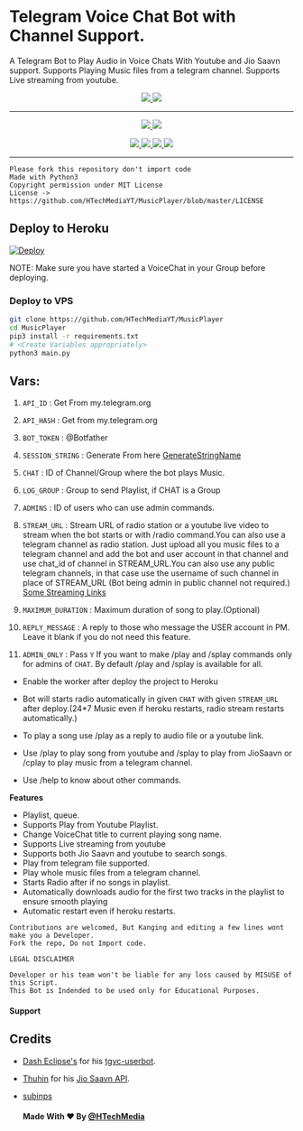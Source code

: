 # Telegram Voice Chat Bot with Channel Support.

A Telegram Bot to Play Audio in Voice Chats With Youtube and Jio Saavn support.
Supports Playing Music files from a telegram channel.
Supports Live streaming from youtube.

  </a>
</p>
<p align="center">
  <a href="https://github.com/HTechMediaYT/MusicPlayer/stars">
    <img src="https://img.shields.io/github/stars/HTechMediaYT/MusicPlayer?label=Star&style=social"
  </a>
  
  <a href="https://github.com/HTechMediaYT/MusicPlayer/fork">
    <img src="https://img.shields.io/github/forks/HTechMediaYT/MusicPlayer?label=Fork&style=social">
  </a>  

---
    
<p align="center">
  <a href="https://www.youtube.com/channel/UCrAM4Fg0zn7uLgAAfII-SWQ">
    <img src="https://img.shields.io/badge/youtube-grey?style=for-the-badge&logo=youtube"/>
  </a>
  <a href="https://github.com/HTechMediaYT">
    <img src="https://img.shields.io/github/followers/HTechMediaYT?label=GitHub&logo=github&style=for-the-badge&color=blue"/>
  </a>  
</p>  
<p align="center">  
  <a href="https://instagram.com/h_tech_media">
    <img src="https://img.shields.io/badge/Instagram-grey?style=for-the-badge&logo=instagram"/>
  </a>
  <a href="https://www.facebook.com/HTechMediaYT">
    <img src="https://img.shields.io/badge/facebook-grey?style=for-the-badge&logo=facebook"/>
  </a> 
  <a href="https://telegram.me/HTechMedia">
    <img src="https://img.shields.io/badge/Telegram-grey?style=for-the-badge&logo=telegram"/>
  </a>
  <a href="https://telegram.me/HTechMediaSupport">
    <img src="https://img.shields.io/badge/Support-grey?style=for-the-badge&logo=telegram"/>
  </a>  
</p>

---


```
Please fork this repository don't import code
Made with Python3
Copyright permission under MIT License
License -> https://github.com/HTechMediaYT/MusicPlayer/blob/master/LICENSE

```

## Deploy to Heroku

[![Deploy](https://www.herokucdn.com/deploy/button.svg)](https://heroku.com/deploy?template=https://github.com/HTechMediaYT/MusicPlayer)

NOTE: Make sure you have started a VoiceChat in your Group before deploying.
### Deploy to VPS

```sh
git clone https://github.com/HTechMediaYT/MusicPlayer
cd MusicPlayer
pip3 install -r requirements.txt
# <Create Variables appropriately>
python3 main.py
```

## Vars:

1. `API_ID` : Get From my.telegram.org

2. `API_HASH` : Get from my.telegram.org

3. `BOT_TOKEN` : @Botfather

4. `SESSION_STRING` : Generate From here [GenerateStringName](https://repl.it/@subinps/getStringName)

5. `CHAT` : ID of Channel/Group where the bot plays Music.

6. `LOG_GROUP` : Group to send Playlist, if CHAT is a Group

7. `ADMINS` : ID of users who can use admin commands.

8. `STREAM_URL` : Stream URL of radio station or a youtube live video to stream when the bot starts or with /radio command.You can also use a telegram channel as radio station. Just upload all you music files to a telegram channel and add the bot and user account in that channel and use chat_id of channel in STREAM_URL.You can also use any public telegram channels, in that case use the username of such channel in place of STREAM_URL (Bot being admin in public channel not required.)  [Some Streaming Links](https://gist.github.com/subinps/293d0a117fa0b13da41871538f226956)

9. `MAXIMUM_DURATION` : Maximum duration of song to play.(Optional)

10. `REPLY_MESSAGE` : A reply to those who message the USER account in PM. Leave it blank if you do not need this feature. 

11. `ADMIN_ONLY` : Pass `Y` If you want to make /play and /splay commands only for admins of `CHAT`. By default /play and /splay is available for all.


- Enable the worker after deploy the project to Heroku

- Bot will starts radio automatically in given `CHAT` with given `STREAM_URL` after deploy.(24*7 Music even if heroku restarts, radio stream restarts automatically.)  

- To play a song use /play as a reply to audio file or a youtube link.

- Use /play <song name> to play song from youtube and /splay <song name> to play from JioSaavn or /cplay <channel username or channel id> to play music from a telegram channel.

- Use /help to know about other commands.

  
**Features**

- Playlist, queue.
- Supports Play from Youtube Playlist.
- Change VoiceChat title to current playing song name.
- Supports Live streaming from youtube
- Supports both Jio Saavn and youtube to search songs.
- Play from telegram file supported.
- Play whole music files from a telegram channel.
- Starts Radio after if no songs in playlist.
- Automatically downloads audio for the first two tracks in the playlist to ensure smooth playing
- Automatic restart even if heroku restarts.

```
Contributions are welcomed, But Kanging and editing a few lines wont make you a Developer.
Fork the repo, Do not Import code.

```
  
```
LEGAL DISCLAIMER

Developer or his team won't be liable for any loss caused by MISUSE of this Script.
This Bot is Indended to be used only for Educational Purposes.

```
#### Support


## Credits 
- [Dash Eclipse's](https://github.com/dashezup) for his [tgvc-userbot](https://github.com/callsmusic/tgvc-userbot).
- [Thuhin](https://github.com/cachecleanerjeet) for his [Jio Saavn API](https://github.com/cachecleanerjeet/JiosaavnAPI).
- [subinps](https://github.com/subinps/MusicPlayer)

  #### Made With ❤ By [@HTechMedia](https://telegram.dog/HTechMedia)    
